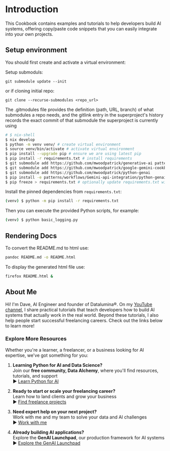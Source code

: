 # Introduction

This Cookbook contains examples and tutorials to help developers build AI systems, offering copy/paste code snippets that you can easily integrate into your own projects.

## Setup environment

You should first create and activate a virtual environment:

Setup submoduls:
    
    git submodule update --init

or if cloning initial repo:

    git clone --recurse-submodules <repo_url>

The .gitmodules file provides the definition (path, URL, branch) of what submodules a repo needs, and 
the gitlink entry in the superproject's history records the exact commit of that submodule the 
superproject is currently using

```sh
# $ nix-shell
$ nix develop
$ python -m venv venv/ # create virtual environment
$ source venv/bin/activate # activate virtual environment
$ pip install --upgrade pip # ensure we are using latest pip
$ pip install -r requirements.txt # install requirements
$ git submodule add https://github.com/mwoodpatrick/generative-ai patterns/workflows/Gemini-api-integration/generative-ai
$ git submodule add https://github.com/mwoodpatrick/google-gemini-cookbook google-gemini-cookbook
$ git submodule add https://github.com/mwoodpatrick/python-genai
$ pip install -e patterns/workflows/Gemini-api-integration/python-genai/
$ pip freeze > requirements.txt # optionally update requirements.txt with current versions of all packages
```

Install the pinned dependencies from `requirements.txt`:

```sh
(venv) $ python -m pip install -r requirements.txt
```

Then you can execute the provided Python scripts, for example:

```sh
(venv) $ python basic_logging.py
```

## Rendering Docs

To convert the README.md to html use:

```sh
pandoc README.md -o README.html
```

To display the generated html file use:

```sh
firefox README.html &
```


## About Me

Hi! I'm Dave, AI Engineer and founder of Datalumina®. On my [YouTube channel](https://www.youtube.com/@daveebbelaar?sub_confirmation=1), I share practical tutorials that teach developers how to build AI systems that actually work in the real world. Beyond these tutorials, I also help people start successful freelancing careers. Check out the links below to learn more!

### Explore More Resources

Whether you're a learner, a freelancer, or a business looking for AI expertise, we've got something for you:

1. **Learning Python for AI and Data Science?**  
   Join our **free community, Data Alchemy**, where you'll find resources, tutorials, and support  
   ▶︎ [Learn Python for AI](https://www.skool.com/data-alchemy)

2. **Ready to start or scale your freelancing career?**  
   Learn how to land clients and grow your business  
   ▶︎ [Find freelance projects](https://www.datalumina.com/data-freelancer)

3. **Need expert help on your next project?**  
   Work with me and my team to solve your data and AI challenges  
   ▶︎ [Work with me](https://www.datalumina.com/solutions)

4. **Already building AI applications?**  
   Explore the **GenAI Launchpad**, our production framework for AI systems  
   ▶︎ [Explore the GenAI Launchpad](https://launchpad.datalumina.com/)
